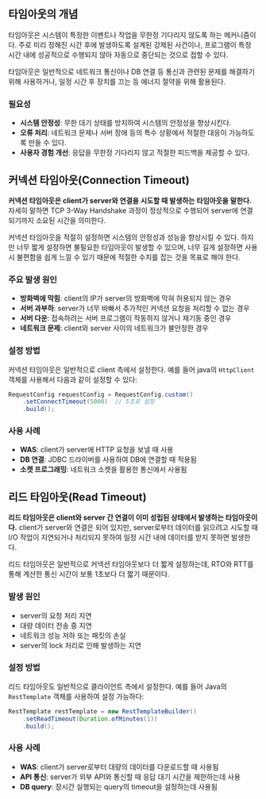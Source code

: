 ## 타임아웃의 개념

타임아웃은 시스템이 특정한 이벤트나 작업을 무한정 기다리지 않도록 하는 메커니즘이다. 주로 미리 정해진 시간 후에 발생하도록 설계된 강제된 사건이나, 프로그램이 특정 시간 내에 성공적으로 수행되지 않아 자동으로 중단되는 것으로 접할 수 있다.

타임아웃은 일반적으로 네트워크 통신이나 DB 연결 등 통신과 관련된 문제를 해결하기 위해 사용하거나, 일정 시간 후 장치를 끄는 등 에너지 절약을 위해 활용된다.

### 필요성

- **시스템 안정성**: 무한 대기 상태를 방지하여 시스템의 안정성을 향상시킨다.
- **오류 처리**: 네트워크 문제나 서버 장애 등의 특수 상황에서 적절한 대응이 가능하도록 만들 수 있다.
- **사용자 경험 개선**: 응답을 무한정 기다리지 않고 적절한 피드백을 제공할 수 있다.

## 커넥션 타임아웃(Connection Timeout)

**커넥션 타임아웃은 client가 server와 연결을 시도할 때 발생하는 타임아웃을 말한다.** 자세히 말하면 TCP 3-Way Handshake 과정이 정상적으로 수행되어 server에 연결되기까지 소요된 시간을 의미한다.

커넥션 타임아웃을 적절히 설정하면 시스템의 안정성과 성능을 향상시킬 수 있다. 하지만 너무 짧게 설정하면 불필요한 타임아웃이 발생할 수 있으며, 너무 길게 설정하면 사용 시 불편함을 쉽게 느낄 수 있기 때문에 적절한 수치를 잡는 것을 목표로 해야 한다.

### 주요 발생 원인

- **방화벽에 막힘**: client의 IP가 server의 방화벽에 막혀 허용되지 않는 경우
- **서버 과부하**: server가 너무 바빠서 추가적인 커넥션 요청을 처리할 수 없는 경우
- **서버 다운**: 접속하려는 서버 프로그램이 작동하지 않거나 재기동 중인 경우
- **네트워크 문제**: client와 server 사이의 네트워크가 불안정한 경우

### 설정 방법

커넥션 타임아웃은 일반적으로 client 측에서 설정한다. 예를 들어 java의 `HttpClient` 객체를 사용해서 다음과 같이 설정할 수 있다:
```java
RequestConfig requestConfig = RequestConfig.custom()
    .setConnectTimeout(5000)  // 5초로 설정
    .build();
```

### 사용 사례

- **WAS**: client가 server에 HTTP 요청을 보낼 때 사용
- **DB 연결**: JDBC 드라이버를 사용하여 DB에 연결할 때 적용됨
- **소켓 프로그래밍**: 네트워크 소켓을 활용한 통신에서 사용됨

## 리드 타임아웃(Read Timeout)

**리드 타임아웃은 client와 server 간 연결이 이미 성립된 상태에서 발생하는 타임아웃이다.** client가 server와 연결은 되어 있지만, server로부터 데이터를 읽으려고 시도할 때 I/O 작업이 지연되거나 처리되지 못하여 일정 시간 내에 데이터를 받지 못하면 발생한다. 

리드 타임아웃은 일반적으로 커넥션 타임아웃보다 더 짧게 설정하는데, RTO와 RTT를 통해 계산한 통신 시간이 보통 1초보다 더 짧기 때문이다.

### 발생 원인

- server의 요청 처리 지연
- 대량 데이터 전송 중 지연
- 네트워크 성능 저하 또는 패킷의 손실
- server의 lock 처리로 인해 발생하는 지연

### 설정 방법

리드 타임아웃도 일반적으로 클라이언트 측에서 설정한다. 예를 들어 Java의 `RestTemplate` 객체를 사용하여 설정 가능하다:
```java
RestTemplate restTemplate = new RestTemplateBuilder()
    .setReadTimeout(Duration.ofMinutes(1))
    .build();
```

### 사용 사례

- **WAS**: client가 server로부터 대량의 데이터를 다운로드할 때 사용됨
- **API 통신**: server가 외부 API와 통신할 때 응답 대기 시간을 제한하는데 사용
- **DB query**: 장시간 실행되는 query의 timeout을 설정하는데 사용됨